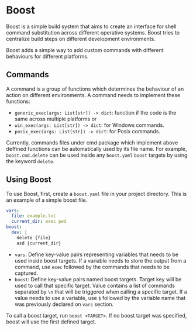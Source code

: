 # Boost
Boost is a simple build system that aims to create an interface for shell command substitution across different operative systems. Boost tries to centralize build steps on different development environments.

Boost adds a simple way to add custom commands with different behaviours for different platforms.

## Commands
A command is a group of functions which determines the behaviour of an action on different environments. A command needs to implement these functions:
- `generic_exec(args: List[str]) -> dict`: function if the code is the same across multiple platforms or
- `win_exec(args: List[str]) -> dict`: for Windows commands.
- `posix_exec(args: List[str]) -> dict`: for Posix commands.

Currently, commands files under cmd package which implement above deffined functions can be automatically used by its file name. For example, `boost.cmd.delete` can be used inside any `boost.yaml` `boost` targets by using the keyword `delete`.

## Using Boost
To use Boost, first, create a `boost.yaml` file in your project directory. This is an example of a simple boost file.

```yaml
vars:
  file: example.txt
  current_dir: exec pwd
boost:
  dev: |
    delete {file}
    asd {current_dir}
```
- `vars`: Define key-value pairs representing variables that needs to be used inside boost targets. If a variable needs to store the output from a command, use `exec` followed by the commands that needs to be captured.
- `boost`: Define key-value pairs named boost targets. Target key will be used to call that specific target. Value contains a list of commands separated by `\n` that will be triggered when calling a specific target.
If a value needs to use a variable, use `$` followed by the variable name that was previously declared on `vars` section.

To call a boost target, run `boost <TARGET>`. If no boost target was specified, boost will use the first defined target.
